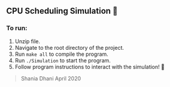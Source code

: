 ## CPU Scheduling Simulation 👾

### To run:

1. Unzip file.
1. Navigate to the root directory of the project.
1. Run `make all` to compile the program.
1. Run `./Simulation` to start the program.
1. Follow program instructions to interact with the simulation! :tada:

> Shania Dhani April 2020
